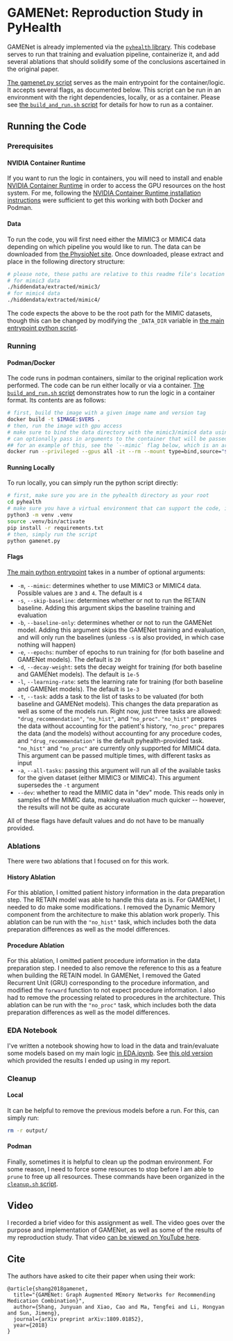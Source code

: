 # GAMENet: Reproduction Study in PyHealth

GAMENet is already implemented via the [`pyhealth` library](https://pyhealth.readthedocs.io/en/develop/api/models/pyhealth.models.GAMENet.html).
This codebase serves to run that training and evaluation pipeline, containerize it, and add several ablations that should solidify some of the conclusions ascertained in the original paper.

[The gamenet.py script](./gamenet.py) serves as the main entrypoint for the container/logic.
It accepts several flags, as documented below.
This script can be run in an environment with the right dependencies, locally, or as a container.
Please see [the `build_and_run.sh` script](./build_and_run.sh) for details for how to run as a container.

## Running the Code

### Prerequisites

#### NVIDIA Container Runtime

If you want to run the logic in containers, you will need to install and enable [NVIDIA Container Runtime](https://developer.nvidia.com/nvidia-container-runtime) in order to access the GPU resources on the host system.
For me, following the [NVIDIA Container Runtime installation instructions](https://docs.nvidia.com/datacenter/cloud-native/container-toolkit/install-guide.html) were sufficient to get this working with both Docker and Podman.

#### Data

To run the code, you will first need either the MIMIC3 or MIMIC4 data depending on which pipeline you would like to run.
The data can be downloaded from [the PhysioNet site](https://mimic.physionet.org/).
Once downloaded, please extract and place in the following directory structure:
```bash
# please note, these paths are relative to this readme file's location in the repository
# for mimic3 data
./hiddendata/extracted/mimic3/
# for mimic4 data
./hiddendata/extracted/mimic4/
```

The code expects the above to be the root path for the MIMIC datasets, though this can be changed by modifying the `_DATA_DIR` variable in [the main entrypoint python script](./gamenet.py).

### Running

#### Podman/Docker

The code runs in podman containers, similar to the original replication work performed.
The code can be run either locally or via a container.
[The `build_and_run.sh` script](./build_and_run.sh) demonstrates how to run the logic in a container format.
Its contents are as follows:

```bash
# first, build the image with a given image name and version tag
docker build -t $IMAGE:$VERS .
# then, run the image with gpu access
# make sure to bind the data directory with the mimic3/mimic4 data using the `--mount` flag
# can optionally pass in arguments to the container that will be passed to the python script
## for an example of this, see the `--mimic` flag below, which is an argument to the python script
docker run --privileged --gpus all -it --rm --mount type=bind,source="$(pwd)"/hiddendata,target=/app/hiddendata/ $IMAGE:$VERS --mimic=$MIMIC
```

#### Running Locally

To run locally, you can simply run the python script directly:

```bash
# first, make sure you are in the pyhealth directory as your root
cd pyhealth
# make sure you have a virtual environment that can support the code, ie:
python3 -m venv .venv
source .venv/bin/activate
pip install -r requirements.txt
# then, simply run the script
python gamenet.py
```

#### Flags

[The main python entrypoint](./gamenet.py) takes in a number of optional arguments:

 - `-m`, `--mimic`: determines whether to use MIMIC3 or MIMIC4 data. Possible values are `3` and `4`. The default is `4`
 - `-s`, `--skip-baseline`: determines whether or not to run the RETAIN baseline. Adding this argument skips the baseline training and evaluation
 - `-b`, `--baseline-only`: determines whether or not to run the GAMENet model. Adding this argument skips the GAMENet training and evaluation, and will only run the baselines (unless `-s` is also provided, in which case nothing will happen)
 - `-e`, `--epochs`: number of epochs to run training for (for both baseline and GAMENet models). The default is `20`
 - `-d`, `--decay-weight`: sets the decay weight for training (for both baseline and GAMENet models). The default is `1e-5`
 - `-l`, `--learning-rate`: sets the learning rate for training (for both baseline and GAMENet models). The default is `1e-3`
 - `-t`, `--task`: adds a task to the list of tasks to be valuated (for both baseline and GAMENet models). This changes the data preparation as well as some of the models run. Right now, just three tasks are allowed: `"drug_recommendation"`, `"no_hist"`, and `"no_proc"`. `"no_hist"` prepares the data without accounting for the patient's history, `"no_proc"` prepares the data (and the models) without accounting for any procedure codes, and `"drug_recommendation"` is the default pyhealth-provided task. `"no_hist"` and `"no_proc"` are currently only supported for MIMIC4 data. This argument can be passed multiple times, with different tasks as input
 - `-a`, `--all-tasks`: passing this argument will run all of the available tasks for the given dataset (either MIMIC3 or MIMIC4). This argument supersedes the `-t` argument
 - `--dev`: whether to read the MIMIC data in "dev" mode. This reads only in samples of the MIMIC data, making evaluation much quicker -- however, the results will not be quite as accurate

All of these flags have default values and do not have to be manually provided.

### Ablations

There were two ablations that I focused on for this work.

#### History Ablation

For this ablation, I omitted patient history information in the data preparation step.
The RETAIN model was able to handle this data as is.
For GAMENet, I needed to do make some modifications.
I removed the Dynamic Memory component from the architecture to make this ablation work properly.
This ablation can be run with the `"no_hist"` task, which includes both the data preparation differences as well as the model differences.

#### Procedure Ablation

For this ablation, I omitted patient procedure information in the data preparation step.
I needed to also remove the reference to this as a feature when building the RETAIN model.
In GAMENet, I removed the Gated Recurrent Unit (GRU) corresponding to the procedure information, and modified the `forward` function to not expect procedure information.
I also had to remove the processing related to procedures in the architecture.
This ablation can be run with the `"no_proc"` task, which includes both the data preparation differences as well as the model differences.

### EDA Notebook

I've written a notebook showing how to load in the data and train/evaluate some models based on my main logic [in EDA.ipynb](./EDA.ipynb).
See [this old version](https://github.com/HeapsOfRam/GAMENet/blob/5fbb96e549e5aaf9ec2e4ffeef1bff06d0589e67/pyhealth/EDA.ipynb) which provided the results I ended up using in my report.

### Cleanup

#### Local

It can be helpful to remove the previous models before a run.
For this, can simply run:

```sh
rm -r output/
```

#### Podman

Finally, sometimes it is helpful to clean up the podman environment.
For some reason, I need to force some resources to stop before I am able to `prune` to free up all resources.
These commands have been organized in the [`cleanup.sh` script](./cleanup.sh).

## Video

I recorded a brief video for this assignment as well.
The video goes over the purpose and implementation of GAMENet, as well as some of the results of my reproduction study.
That video [can be viewed on YouTube here](https://youtu.be/6ZBUOQaIBhQ).

## Cite 

The authors have asked to cite their paper when using their work:

```
@article{shang2018gamenet,
  title="{GAMENet: Graph Augmented MEmory Networks for Recommending Medication Combination}",
  author={Shang, Junyuan and Xiao, Cao and Ma, Tengfei and Li, Hongyan and Sun, Jimeng},
  journal={arXiv preprint arXiv:1809.01852},
  year={2018}
}
```
